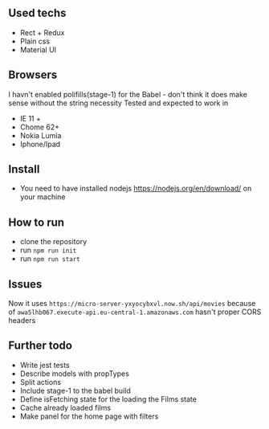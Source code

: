 ## Used techs
- Rect + Redux
- Plain css
- Material UI

## Browsers
I havn't enabled polifills(stage-1) for the Babel - don't think it does make sense without the string necessity
Tested and expected to work in 
- IE 11 +
- Chome 62+
- Nokia Lumia
- Iphone/Ipad

## Install
- You need to have installed nodejs https://nodejs.org/en/download/ on your machine

## How to run
 - clone the repository 
 - run `npm run init`
 - run `npm run start`

## Issues
Now it uses `https://micro-server-yxyocybxvl.now.sh/api/movies`
because of `awa5lhb067.execute-api.eu-central-1.amazonaws.com` hasn't proper CORS headers

## Further todo
 - Write jest tests
 - Describe models with propTypes
 - Split actions
 - Include stage-1 to the babel build
 - Define isFetching state for the loading the Films state
 - Cache already loaded films
 - Make panel for the home page with filters
